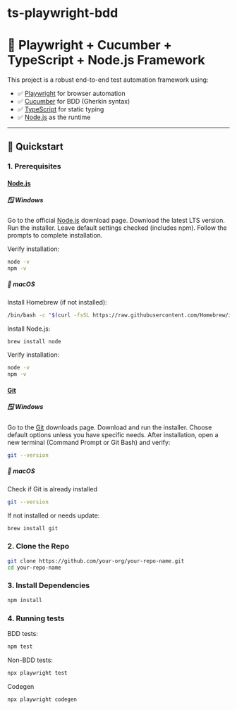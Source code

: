 # ts-playwright-bdd

# 🧪 Playwright + Cucumber + TypeScript + Node.js Framework

This project is a robust end-to-end test automation framework using:
- ✅ [Playwright](https://playwright.dev/) for browser automation
- ✅ [Cucumber](https://cucumber.io/) for BDD (Gherkin syntax)
- ✅ [TypeScript](https://www.typescriptlang.org/) for static typing
- ✅ [Node.js](https://nodejs.org/) as the runtime

---

## 🚀 Quickstart

### 1. Prerequisites

#### [Node.js](https://nodejs.org/) 

##### 🪟 Windows

Go to the official [Node.js](https://nodejs.org/en/download) download page.
Download the latest LTS version.
Run the installer.
Leave default settings checked (includes npm).
Follow the prompts to complete installation.

Verify installation:
```bash
node -v
npm -v
```

##### 🍎 macOS

Install Homebrew (if not installed):
```bash
/bin/bash -c "$(curl -fsSL https://raw.githubusercontent.com/Homebrew/install/HEAD/install.sh)"
```

Install Node.js:
```bash
brew install node
```

Verify installation:
```bash
node -v
npm -v
```

#### [Git](https://git-scm.com) 

##### 🪟 Windows

Go to the [Git](https://git-scm.com/downloads) downloads page.
Download and run the installer.
Choose default options unless you have specific needs.
After installation, open a new terminal (Command Prompt or Git Bash) and verify:

```bash
git --version
```

##### 🍎 macOS

Check if Git is already installed
```bash
git --version
```

If not installed or needs update:
```bash
brew install git
```

### 2. Clone the Repo

```bash
git clone https://github.com/your-org/your-repo-name.git
cd your-repo-name
```

### 3. Install Dependencies

```bash
npm install
```

### 4. Running tests

BDD tests:
```bash
npm test
```

Non-BDD tests:
```bash
npx playwright test
```

Codegen
```bash
npx playwright codegen
```